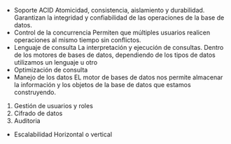 - Soporte ACID
	Atomicidad, consistencia, aislamiento y durabilidad.
	Garantizan la integridad y confiabilidad  de las operaciones de la base de datos.
- Control de la concurrencia
	Permiten que múltiples usuarios realicen operaciones al mismo tiempo sin conflictos.
- Lenguaje de consulta
	La interpretación y ejecución de consultas. Dentro de los motores de bases de datos, dependiendo de los tipos de datos utilizamos un lenguaje u otro
- Optimización de consulta
- Manejo de los datos
	EL motor de bases de datos nos permite almacenar la información y los objetos de la base de datos que estamos construyendo.
	
1. Gestión de usuarios y roles
2. Cifrado de datos
3. Auditoria

- Escalabilidad
	Horizontal o vertical
	